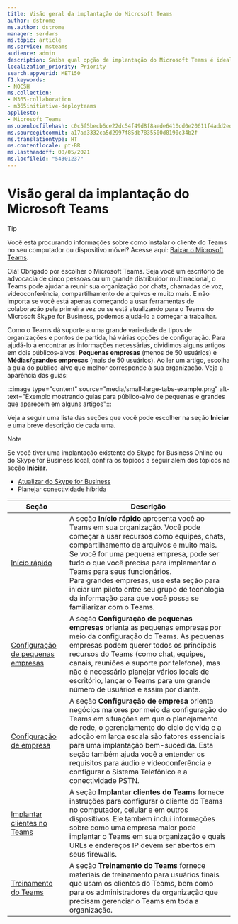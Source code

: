 ```yaml
---
title: Visão geral da implantação do Microsoft Teams
author: dstrome
ms.author: dstrome
manager: serdars
ms.topic: article
ms.service: msteams
audience: admin
description: Saiba qual opção de implantação do Microsoft Teams é ideal para você.
localization_priority: Priority
search.appverid: MET150
f1.keywords:
- NOCSH
ms.collection:
- M365-collaboration
- m365initiative-deployteams
appliesto:
- Microsoft Teams
ms.openlocfilehash: c0c5f5becb6ce22dc54f49d8f8aede6410cd0e20611f4add2ede192c4fd3cb65
ms.sourcegitcommit: a17ad3332ca5d2997f85db7835500d8190c34b2f
ms.translationtype: HT
ms.contentlocale: pt-BR
ms.lasthandoff: 08/05/2021
ms.locfileid: "54301237"
---
```

# <a name="microsoft-teams-deployment-overview"></a>Visão geral da implantação do Microsoft Teams

> [!TIP]
> Você está procurando informações sobre como instalar o cliente do Teams no seu computador ou dispositivo móvel? Acesse aqui: [Baixar o Microsoft Teams](https://www.microsoft.com/microsoft-teams/download-app).

Olá! Obrigado por escolher o Microsoft Teams. Seja você um escritório de advocacia de cinco pessoas ou um grande distribuidor multinacional, o Teams pode ajudar a reunir sua organização por chats, chamadas de voz, videoconferência, compartilhamento de arquivos e muito mais. E não importa se você está apenas começando a usar ferramentas de colaboração pela primeira vez ou se está atualizando para o Teams do Microsoft Skype for Business, podemos ajudá-lo a começar a trabalhar.

Como o Teams dá suporte a uma grande variedade de tipos de organizações e pontos de partida, há várias opções de configuração. Para ajudá-lo a encontrar as informações necessárias, dividimos alguns artigos em dois públicos-alvos: **Pequenas empresas** (menos de 50 usuários) e **Médias/grandes empresas** (mais de 50 usuários). Ao ler um artigo, escolha a guia do público-alvo que melhor corresponde à sua organização. Veja a aparência das guias:

:::image type="content" source="media/small-large-tabs-example.png" alt-text="Exemplo mostrando guias para público-alvo de pequenas e grandes que aparecem em alguns artigos":::

Veja a seguir uma lista das seções que você pode escolher na seção **Iniciar** e uma breve descrição de cada uma.

> [!NOTE]
> Se você tiver uma implantação existente do Skype for Business Online ou do Skype for Business local, confira os tópicos a seguir além dos tópicos na seção **Iniciar**.
>
> - [Atualizar do Skype for Business](upgrade-start-here.md)
> - Planejar conectividade híbrida

|Seção  |Descrição  |
|---------|---------|
|[Início rápido](get-started-with-teams-quick-start.md)     | A seção **Início rápido** apresenta você ao Teams em sua organização. Você pode começar a usar recursos como equipes, chats, compartilhamento de arquivos e muito mais. <br>Se você for uma pequena empresa, pode ser tudo o que você precisa para implementar o Teams para seus funcionários. <br>Para grandes empresas, use esta seção para iniciar um piloto entre seu grupo de tecnologia da informação para que você possa se familiarizar com o Teams.        |
|[Configuração de pequenas empresas](deploy-small-business.md)| A seção **Configuração de pequenas empresas** orienta as pequenas empresas por meio da configuração do Teams. As pequenas empresas podem querer todos os principais recursos do Teams (como chat, equipes, canais, reuniões e suporte por telefone), mas não é necessário planejar vários locais de escritório, lançar o Teams para um grande número de usuários e assim por diante.
|[Configuração de empresa](deploy-enterprise-overview.md)     | A seção **Configuração de empresa** orienta negócios maiores por meio da configuração do Teams em situações em que o planejamento de rede, o gerenciamento do ciclo de vida e a adoção em larga escala são fatores essenciais para uma implantação bem-sucedida. Esta seção também ajuda você a entender os requisitos para áudio e videoconferência e configurar o Sistema Telefônico e a conectividade PSTN.         |
|[Implantar clientes no Teams](get-clients.md)     | A seção **Implantar clientes do Teams** fornece instruções para configurar o cliente do Teams no computador, celular e em outros dispositivos. Ele também inclui informações sobre como uma empresa maior pode implantar o Teams em sua organização e quais URLs e endereços IP devem ser abertos em seus firewalls.       |
|[Treinamento do Teams](training-microsoft-teams-landing-page.md)     | A seção **Treinamento do Teams** fornece materiais de treinamento para usuários finais que usam os clientes do Teams, bem como para os administradores da organização que precisam gerenciar o Teams em toda a organização.        |
